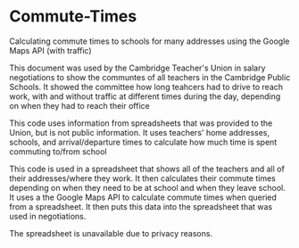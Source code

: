 # Commute-Times
Calculating commute times to schools for many addresses using the Google Maps API (with traffic)

This document was used by the Cambridge Teacher's Union in salary negotiations to show the communtes of all teachers in the Cambridge Public Schools.
It showed the committee how long teahcers had to drive to reach work, with and without traffic at different times during the day, depending on when they had to reach their office

This code uses information from spreadsheets that was provided to the Union, but is not public information.
It uses teachers' home addresses, schools, and arrival/departure times to calculate how much time is spent commuting to/from school

This code is used in a spreadsheet that shows all of the teachers and all of their addresses/where they work. It then calculates their commute times depending on when they need to be at school and when they leave school.
It uses a the Google Maps API to calculate commute times when queried from a spreadsheet. It then puts this data into the spreadsheet that was used in negotiations.

The spreadsheet is unavailable due to privacy reasons.
